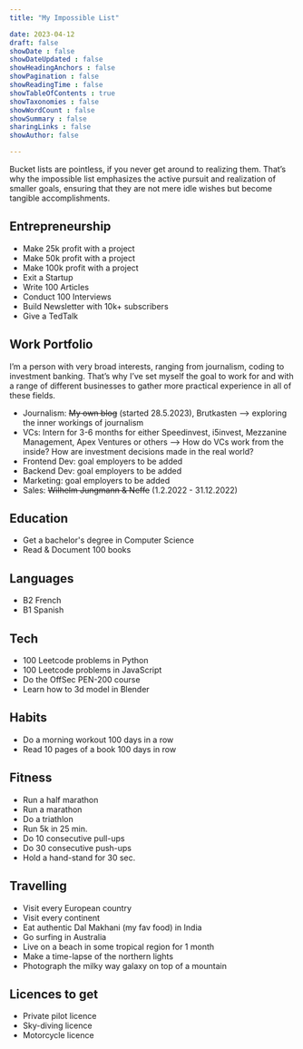 ```yaml
---
title: "My Impossible List"

date: 2023-04-12
draft: false
showDate : false
showDateUpdated : false
showHeadingAnchors : false
showPagination : false
showReadingTime : false
showTableOfContents : true
showTaxonomies : false 
showWordCount : false
showSummary : false
sharingLinks : false
showAuthor: false

---
```


Bucket lists are pointless, if you never get around to realizing them. That’s why the impossible list emphasizes the active pursuit and realization of smaller goals, ensuring that they are not mere idle wishes but become tangible accomplishments.

## Entrepreneurship

- Make 25k profit with a project 
- Make 50k profit  with a project 
- Make 100k profit with a project 
- Exit a Startup
- Write 100 Articles 
- Conduct 100 Interviews
- Build Newsletter with 10k+ subscribers 
- Give a TedTalk 

## Work Portfolio 
I’m a person with very broad interests, ranging from journalism, coding to investment banking. That’s why I’ve set myself the goal to work for and with a range of different businesses to gather more practical experience in all of these fields. 

- Journalism: <s>My own blog</s> (started 28.5.2023), Brutkasten --> exploring the inner workings of journalism
- VCs: Intern for 3-6 months for either Speedinvest, i5invest, Mezzanine Management, Apex Ventures or others --> How do VCs work from the inside? How are investment decisions made in the real world? 
- Frontend Dev: goal employers to be added 
- Backend Dev: goal employers to be added 
- Marketing: goal employers to be added 
- Sales: <s>Wilhelm Jungmann & Neffe</s> (1.2.2022 - 31.12.2022)
 
## Education 

- Get a bachelor's degree in Computer Science
- Read & Document 100 books 

## Languages 

- B2 French 
- B1 Spanish 

## Tech 

- 100 Leetcode problems in Python 
- 100 Leetcode problems in JavaScript 
- Do the OffSec PEN-200 course
- Learn how to 3d model in Blender 

## Habits 

- Do a morning workout 100 days in a row 
- Read 10 pages of a book 100 days in row 

## Fitness 

- Run a half marathon 
- Run a marathon 
- Do a triathlon 
- Run 5k in 25 min. 
- Do 10 consecutive pull-ups 
- Do 30 consecutive push-ups 
- Hold a hand-stand for 30 sec. 

## Travelling  

- Visit every European country
- Visit every continent 
- Eat authentic Dal Makhani (my fav food) in India 
- Go surfing in Australia 
- Live on a beach in some tropical region for 1 month
- Make a time-lapse of the northern lights 
- Photograph the milky way galaxy on top of a mountain 

## Licences to get 

- Private pilot licence 
- Sky-diving licence 
- Motorcycle licence 




